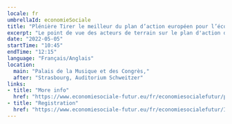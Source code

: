 ```yaml
---
locale: fr
umbrellaId: economieSociale
title: "Plénière Tirer le meilleur du plan d’action européen pour l’économie sociale."
excerpt: "Le point de vue des acteurs de terrain sur le plan d'action de la Commission européenne pour l’économie sociale."
date: "2022-05-05"
startTime: "10:45"
endTime: "12:15"
language: "Français/Anglais"
location:
  main: "Palais de la Musique et des Congrès,"
  after: "Strasbourg, Auditorium Schweitzer"
links:
- title: "More info"
  href: "https://www.economiesociale-futur.eu/fr/economiesocialefutur/plen2"
- title: "Registration"
  href: "https://www.economiesociale-futur.eu/fr/economiesocialefutur/Inscription/"
---
```

